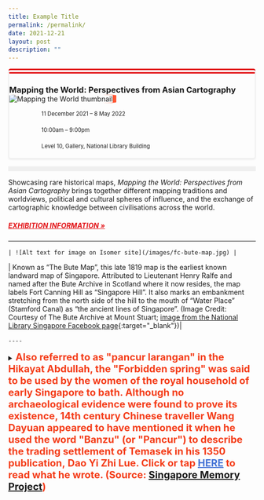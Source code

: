 ```yaml
---
title: Example Title
permalink: /permalink/
date: 2021-12-21
layout: post
description: ""
---
```

<section class="section__exhibitions">
<!-- Mapping -->

<div class="container__exh__card padding padding--bottom--lg" style="border-left: 2px solid #efefef; border-right: 2px solid #efefef; border-bottom: 2px solid #efefef; border-top: 10px double #E21216; box-shadow: 0px 2px 3px #efefef; border-radius: 5px; margin-bottom: 15px;">
    <div class="row">
        <div class="col padding--bottom--xs">
            <h3 style="margin-bottom: 0px;"><strong>Mapping the World: Perspectives from Asian Cartography</strong></h3>
        </div>
    </div>
    <div class="row">
        <div class="col">
            <img src="/images/event-images/mappingtheworld/Exhibition_Thumbnail_500x500px_opt.jpg" alt="Mapping the World thumbnail" height="500" width="500" style="border-radius: 10%; box-shadow: 7px 0 #FF5733;">
        </div>
        <div class="col is-two-thirds">
            <div class="row">
                    <ul style="list-style: none; margin-left: 5px;">
                        <li style="margin-bottom: 1rem;">
                            <span class="sgds-icon sgds-icon-calendar" style="font-size: 150%; display: inline-block; float: left; vertical-align: middle;"></span>
                            <div style="font-size: 80%; line-height: 150%; padding-left: 2.3rem;">11 December 2021 – 8 May 2022</div>
                        </li> 
                        <li style="margin-bottom: 1rem;">
                            <span class="sgds-icon sgds-icon-clock" style="font-size: 150%; display: inline-block; float: left; vertical-align: middle;"></span>
                            <div style="font-size: 80%; line-height: 150%; padding-left: 2.3rem;">10:00am – 9:00pm</div>
                        </li>          
                        <li style="margin-bottom: 1rem;">
                            <span class="sgds-icon sgds-icon-map" style="font-size: 150%; display: inline-block; float: left; vertical-align: middle;"></span>
                            <div style="font-size: 80%; line-height: 150%; padding-left: 2.3rem;">Level 10, Gallery, National Library Building</div>
                        </li>
                    </ul>
            </div>
        </div>
    </div>
</div>

<div class="container__exh__break padding">
    <div class="row">
        <div class="col is-2-tablet is-2-mobile" style="padding: 5px 0; background-color: #efefef;">
        </div>
    </div>
</div>

<div class="container__exh__description">
    <div class="row is-multiline">
        <div class="col">            
            <p>Showcasing rare historical maps, <i>Mapping the World: Perspectives from Asian Cartography</i> brings together different mapping traditions and worldviews, political and cultural spheres of influence, and the exchange of cartographic knowledge between civilisations across the world. 
            </p>
            <a href="/exhibitions/current-exhibitions/mappingtheworld/" style="color:#E21216;"><h5>EXHIBITION INFORMATION »</h5></a>
        </div>
    </div>
</div>

<!-- End of Mapping -->
	
<hr class="margin--top margin--bottom--lg">
	
	| ![Alt text for image on Isomer site](/images/fc-bute-map.jpg) |
| Known as “The Bute Map”, this late 1819 map is the earliest known landward map of Singapore. Attributed to Lieutenant Henry Ralfe and named after the Bute Archive in Scotland where it now resides, the map labels Fort Canning Hill as “Singapore Hill”. It also marks an embankment stretching from the north side of the hill to the mouth of “Water Place” (Stamford Canal) as “the ancient lines of Singapore”. (Image Credit: Courtesy of The Bute Archive at Mount Stuart;&nbsp;[image from the National Library Singapore Facebook page](https://www.facebook.com/NationalLibrarySG/photos/a.791644427525812/2699500620073507/?type=1&amp;theater){:target="_blank"})|
	
	----

<details>
<summary><span style="font-weight: 700; font-size: 20px; font-style: normal; color:#f43c18">Also referred to as "pancur larangan" in the Hikayat Abdullah, the "Forbidden spring" was said to be used by the women of the royal household of early Singapore to bath. Although no archaeological evidence were found to prove its existence, 14th century Chinese traveller Wang Dayuan appeared to have mentioned it when he used the word "Banzu" (or "Pancur") to describe the trading settlement of Temasek in his 1350 publication,&nbsp;Dao Yi Zhi Lue. Click or tap <span style="font-weight: 700; text-decoration:underline; color:#4372d6">HERE</span> to read what he wrote. (Source: <a href="https://www.singaporememory.sg/contents/SMA-f7bb8b56-6f55-4f99-823c-17e63fe19ccb" target="_blank">Singapore Memory Project</a>)</span></summary>
<br>
<span style="font-weight: 400; font-size: 20px; font-style: normal; color:#eb7044">"This locality is the hill behind Longyamen. It resembles a truncated coil. It rises to a hollow summit [surrounded by] interconnected terraces, so that the people’s dwellings encircle it. The soil is poor and grain scarce. The climate is irregular, for there is heavy rain in summer, when it is rather cool. By custom and disposition [the people] are honest. They wear their hair short, with turbans of gold-brocaded satin and red oiled-cloths [covering] their bodies. They boil sea-water to obtain salt and ferment rice to make spirits called&nbsp;ming-chia. They are under a chieftain. Indigenous products include very fine hornbill casques, lakawood of moderate quality and cotton. The goods used in trading are green cottons, lengths of iron, cotton prints of local manufacture,&nbsp;ch’ih chin, porcelain ware, iron pots and suchlike." </span>
	
	
	
	
	<div class="timeline">
    <div class="timeline-item">
        <div class="timeline-img">
            <img alt="Image description" src="image_url">
        </div>
        <div class="timeline-content">
            <h2>Year 1</h2>
            <p>Text description of the first item.</p>
        </div>
    </div>
    
    <div class="timeline-item">
        <div class="timeline-img">
            <img alt="Image description" src="image_url">
        </div>
        <div class="timeline-content">
            <h2>Year 2</h2>
            <p>Text description of the second item.</p>
        </div>
    </div>
    
    <div class="timeline-item">
        <div class="timeline-img">
            <img alt="Image description" src="image_url">
        </div>
        <div class="timeline-content">
            <h2>Year 3</h2>
            <p>Text description of the third item.</p>
        </div>
    </div>
</div>

<style>
.timeline {
  position: relative;
  max-width: 1200px;
  margin: 0 auto;
}

.timeline::after {
  content: '';
  position: absolute;
  width: 2px;
  background-color: #ddd;
  top: 0;
  bottom: 0;
  left: 50%;
  margin-left: -1px;
}

.timeline-item {
  padding: 10px 0;
  position: relative;
}

.timeline-img {
  position: absolute;
  left: 50%;
  transform: translateX(-50%);
  width: 100px;
  height: 100px;
  border-radius: 50%;
  overflow: hidden;
}

.timeline-img img {
  width: 100%;
  height: 100%;
  object-fit: cover;
}

.timeline-content {
  position: relative;
  margin-left: 120px;
}

.timeline-content h2 {
  margin-top: 0;
}
</style>

	1. First item
![Image description](image_url)

2. Second item
![Image description](image_url)

3. Third item
![Image description](image_url)


</details></section>